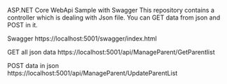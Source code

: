 ASP.NET Core WebApi Sample with Swagger
This repository contains a controller which is dealing with Json file. You can GET data from json  and POST in it.

Swagger
https://localhost:5001/swagger/index.html

GET all json data
https://localhost:5001/api/ManageParent/GetParentlist

POST data in json
https://localhost:5001/api/ManageParent/UpdateParentList

